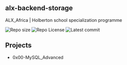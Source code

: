 ## alx-backend-storage

ALX_Africa | Holberton school specialization programme

![Repo size](https://img.shields.io/github/repo-size/Mar-Issah/alx-backend-storage)
![Repo License](https://img.shields.io/github/license/Mar-Issah/alx-backend-storage.svg)
![Latest commit](https://img.shields.io/github/last-commit/Mar-Issah/alx-backend-storage/master?style=round-square)

## Projects

- 0x00-MySQL_Advanced

